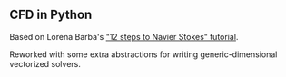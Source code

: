 CFD in Python
-------------

Based on Lorena Barba's ["12 steps to Navier Stokes" tutorial](https://github.com/barbagroup/CFDPython).

Reworked with some extra abstractions for writing generic-dimensional vectorized solvers.
